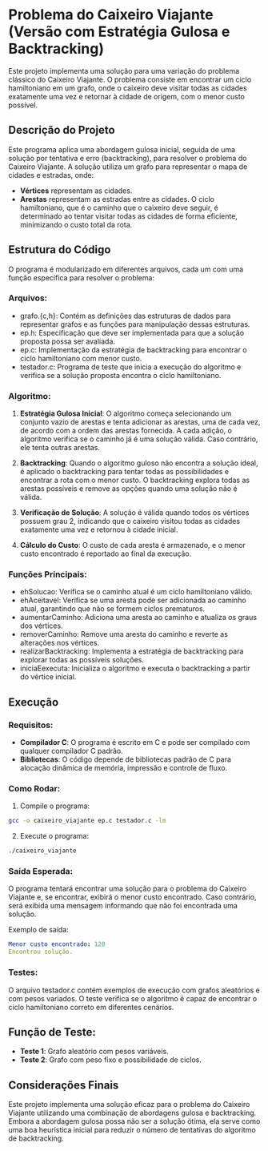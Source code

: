 # Problema do Caixeiro Viajante (Versão com Estratégia Gulosa e Backtracking)
Este projeto implementa uma solução para uma variação do problema clássico do Caixeiro Viajante. O problema consiste em encontrar um ciclo hamiltoniano em um grafo, onde o caixeiro deve visitar todas as cidades exatamente uma vez e retornar à cidade de origem, com o menor custo possível.

## Descrição do Projeto
Este programa aplica uma abordagem gulosa inicial, seguida de uma solução por tentativa e erro (backtracking), para resolver o problema do Caixeiro Viajante. A solução utiliza um grafo para representar o mapa de cidades e estradas, onde:

- **Vértices** representam as cidades.
- **Arestas** representam as estradas entre as cidades.
O ciclo hamiltoniano, que é o caminho que o caixeiro deve seguir, é determinado ao tentar visitar todas as cidades de forma eficiente, minimizando o custo total da rota.

## Estrutura do Código
O programa é modularizado em diferentes arquivos, cada um com uma função específica para resolver o problema:

### Arquivos:
- grafo.{c,h}: Contém as definições das estruturas de dados para representar grafos e as funções para manipulação dessas estruturas.
- ep.h: Especificação que deve ser implementada para que a solução proposta possa ser avaliada.
- ep.c: Implementação da estratégia de backtracking para encontrar o ciclo hamiltoniano com menor custo.
- testador.c: Programa de teste que inicia a execução do algoritmo e verifica se a solução proposta encontra o ciclo hamiltoniano.

### Algoritmo:
1. **Estratégia Gulosa Inicial**: O algoritmo começa selecionando um conjunto vazio de arestas e tenta adicionar as arestas, uma de cada vez, de acordo com a ordem das arestas fornecida. A cada adição, o algoritmo verifica se o caminho já é uma solução válida. Caso contrário, ele tenta outras arestas.

2. **Backtracking**: Quando o algoritmo guloso não encontra a solução ideal, é aplicado o backtracking para tentar todas as possibilidades e encontrar a rota com o menor custo. O backtracking explora todas as arestas possíveis e remove as opções quando uma solução não é válida.

3. **Verificação de Solução**: A solução é válida quando todos os vértices possuem grau 2, indicando que o caixeiro visitou todas as cidades exatamente uma vez e retornou à cidade inicial.

4. **Cálculo do Custo**: O custo de cada aresta é armazenado, e o menor custo encontrado é reportado ao final da execução.

### Funções Principais:
- ehSolucao: Verifica se o caminho atual é um ciclo hamiltoniano válido.
- ehAceitavel: Verifica se uma aresta pode ser adicionada ao caminho atual, garantindo que não se formem ciclos prematuros.
- aumentarCaminho: Adiciona uma aresta ao caminho e atualiza os graus dos vértices.
- removerCaminho: Remove uma aresta do caminho e reverte as alterações nos vértices.
- realizarBacktracking: Implementa a estratégia de backtracking para explorar todas as possíveis soluções.
- iniciaEexecuta: Inicializa o algoritmo e executa o backtracking a partir do vértice inicial.

## Execução
### Requisitos:
- **Compilador C**: O programa é escrito em C e pode ser compilado com qualquer compilador C padrão.
- **Bibliotecas**: O código depende de bibliotecas padrão de C para alocação dinâmica de memória, impressão e controle de fluxo.

### Como Rodar:
1. Compile o programa:
```bash
gcc -o caixeiro_viajante ep.c testador.c -lm
```
2. Execute o programa:
```bash
./caixeiro_viajante
```
### Saída Esperada:
O programa tentará encontrar uma solução para o problema do Caixeiro Viajante e, se encontrar, exibirá o menor custo encontrado. Caso contrário, será exibida uma mensagem informando que não foi encontrada uma solução.

Exemplo de saída:
```yaml
Menor custo encontrado: 120
Encontrou solução.
```

### Testes:
O arquivo testador.c contém exemplos de execução com grafos aleatórios e com pesos variados. O teste verifica se o algoritmo é capaz de encontrar o ciclo hamiltoniano correto em diferentes cenários.

## Função de Teste:
- **Teste 1**: Grafo aleatório com pesos variáveis.
- **Teste 2**: Grafo com peso fixo e possibilidade de ciclos.

## Considerações Finais
Este projeto implementa uma solução eficaz para o problema do Caixeiro Viajante utilizando uma combinação de abordagens gulosa e backtracking. Embora a abordagem gulosa possa não ser a solução ótima, ela serve como uma boa heurística inicial para reduzir o número de tentativas do algoritmo de backtracking.